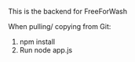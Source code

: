 This is the backend for FreeForWash

When pulling/ copying from Git:

1. npm install
2. Run node app.js 
